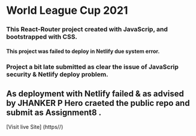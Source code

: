 #  World League Cup 2021 
### This React-Router project created with JavaScrip, and bootstrapped with CSS.
####  This project was failed to deploy in Netlify due system error.
### Project a bit late submitted as clear the issue of JavaScrip security & Netlify deploy problem.

## As deployment with Netlify failed & as advised by JHANKER P Hero craeted the public repo and submit as Assignment8 . 
[Visit live Site] (https//)